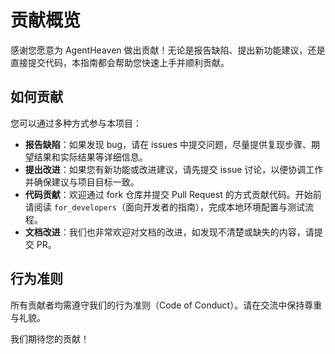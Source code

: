 # 贡献概览

感谢您愿意为 AgentHeaven 做出贡献！无论是报告缺陷、提出新功能建议，还是直接提交代码，本指南都会帮助您快速上手并顺利贡献。

## 如何贡献

您可以通过多种方式参与本项目：

- **报告缺陷**：如果发现 bug，请在 issues 中提交问题，尽量提供复现步骤、期望结果和实际结果等详细信息。
- **提出改进**：如果您有新功能或改进建议，请先提交 issue 讨论，以便协调工作并确保建议与项目目标一致。
- **代码贡献**：欢迎通过 fork 仓库并提交 Pull Request 的方式贡献代码。开始前请阅读 `for_developers`（面向开发者的指南），完成本地环境配置与测试流程。
- **文档改进**：我们也非常欢迎对文档的改进，如发现不清楚或缺失的内容，请提交 PR。

## 行为准则

所有贡献者均需遵守我们的行为准则（Code of Conduct）。请在交流中保持尊重与礼貌。

我们期待您的贡献！
